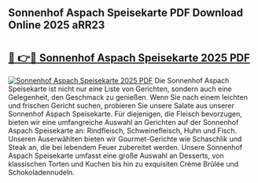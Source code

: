 ## Sonnenhof Aspach Speisekarte PDF Download Online 2025 aRR23

# <h2><a href="http://gcbtmd.nevu.top/?p=Sonnenhof+Aspach+Speisekarte">🔗 👉🔴 Sonnenhof Aspach Speisekarte 2025 PDF</a></h2>

[![Sonnenhof Aspach Speisekarte 2025 PDF](https://i.imgur.com/dBaPXMq.png)](http://gcbtmd.nevu.top/?p=Sonnenhof+Aspach+Speisekarte)
Die Sonnenhof Aspach Speisekarte ist nicht nur eine Liste von Gerichten, sondern auch eine Gelegenheit, den Geschmack zu genießen. Wenn Sie nach einem leichten und frischen Gericht suchen, probieren Sie unsere Salate aus unserer Sonnenhof Aspach Speisekarte. Für diejenigen, die Fleisch bevorzugen, bieten wir eine umfangreiche Auswahl an Gerichten auf der Sonnenhof Aspach Speisekarte an: Rindfleisch, Schweinefleisch, Huhn und Fisch. Unseren Auserwählten bieten wir Gourmet-Gerichte wie Schaschlik und Steak an, die bei lebendem Feuer zubereitet werden. Unsere Sonnenhof Aspach Speisekarte umfasst eine große Auswahl an Desserts, von klassischen Torten und Kuchen bis hin zu exquisiten Crème Brûlée und Schokoladennudeln.
